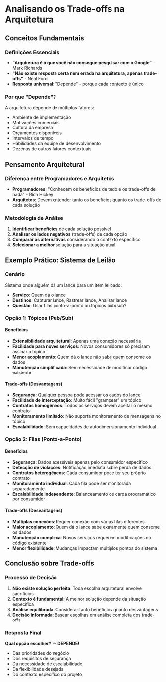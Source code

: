 # Analisando os Trade-offs na Arquitetura

## Conceitos Fundamentais

### Definições Essenciais
- **"Arquitetura é o que você não consegue pesquisar com o Google"** - Mark Richards
- **"Não existe resposta certa nem errada na arquitetura, apenas trade-offs"** - Neal Ford
- **Resposta universal**: "Depende" - porque cada contexto é único

### Por que "Depende"?
A arquitetura depende de múltiplos fatores:
- Ambiente de implementação
- Motivações comerciais
- Cultura da empresa
- Orçamentos disponíveis
- Intervalos de tempo
- Habilidades da equipe de desenvolvimento
- Dezenas de outros fatores contextuais

## Pensamento Arquitetural

### Diferença entre Programadores e Arquitetos
- **Programadores**: "Conhecem os benefícios de tudo e os trade-offs de nada" - Rich Hickey
- **Arquitetos**: Devem entender tanto os benefícios quanto os trade-offs de cada solução

### Metodologia de Análise
1. **Identificar benefícios** de cada solução possível
2. **Analisar os lados negativos** (trade-offs) de cada opção
3. **Comparar as alternativas** considerando o contexto específico
4. **Selecionar a melhor** solução para a situação atual

## Exemplo Prático: Sistema de Leilão

### Cenário
Sistema onde alguém dá um lance para um item leiloado:
- **Serviço**: Quem dá o lance
- **Destinos**: Capturar lance, Rastrear lance, Analisar lance
- **Questão**: Usar filas ponto-a-ponto ou tópicos pub/sub?

### Opção 1: Tópicos (Pub/Sub)

#### Benefícios
- **Extensibilidade arquitetural**: Apenas uma conexão necessária
- **Facilidade para novos serviços**: Novos consumidores só precisam assinar o tópico
- **Menor acoplamento**: Quem dá o lance não sabe quem consome os dados
- **Manutenção simplificada**: Sem necessidade de modificar código existente

#### Trade-offs (Desvantagens)
- **Segurança**: Qualquer pessoa pode acessar os dados do lance
- **Facilidade de interceptação**: Muito fácil "grampear" um tópico
- **Contratos homogêneos**: Todos os serviços devem aceitar o mesmo contrato
- **Monitoramento limitado**: Não suporta monitoramento de mensagens no tópico
- **Escalabilidade**: Sem capacidades de autodimensionamento individual

### Opção 2: Filas (Ponto-a-Ponto)

#### Benefícios
- **Segurança**: Dados acessíveis apenas pelo consumidor específico
- **Detecção de violações**: Notificação imediata sobre perda de dados
- **Contratos heterogêneos**: Cada consumidor pode ter seu próprio contrato
- **Monitoramento individual**: Cada fila pode ser monitorada separadamente
- **Escalabilidade independente**: Balanceamento de carga programático por consumidor

#### Trade-offs (Desvantagens)
- **Múltiplas conexões**: Requer conexão com várias filas diferentes
- **Maior acoplamento**: Quem dá o lance sabe exatamente quem consome os dados
- **Manutenção complexa**: Novos serviços requerem modificações no código existente
- **Menor flexibilidade**: Mudanças impactam múltiplos pontos do sistema

## Conclusão sobre Trade-offs

### Processo de Decisão
1. **Não existe solução perfeita**: Toda escolha arquitetural envolve sacrifícios
2. **Contexto é fundamental**: A melhor solução depende da situação específica
3. **Análise equilibrada**: Considerar tanto benefícios quanto desvantagens
4. **Decisão informada**: Basear escolhas em análise completa dos trade-offs

### Resposta Final
**Qual opção escolher?** → **DEPENDE!**
- Das prioridades do negócio
- Dos requisitos de segurança
- Da necessidade de escalabilidade
- Da flexibilidade desejada
- Do contexto específico do projeto
